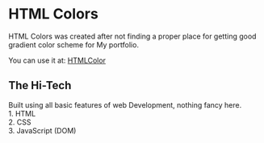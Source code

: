 # HTML Colors 
<p>HTML Colors was created after not finding a proper place for getting good gradient color scheme for My portfolio.</p>
<p>You can use it at: <a href="https://www.htmlcolors.ml/">HTMLColor</a></p>
<h2>The Hi-Tech</h2>
<p>Built using all basic features of web Development, nothing fancy here.<br>
  1. HTML<br>
  2. CSS<br>
  3. JavaScript (DOM)<br>
